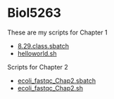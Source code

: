 # Biol5263

These are my scripts for Chapter 1
* [8.29.class.sbatch](https://github.com/biol726314/Biol5263/blob/main/Scripts/8.29.class.sbatch)
* [helloworld.sh](https://github.com/biol726314/Biol5263/blob/main/Scripts/helloworld.sh)


Scripts for Chapter 2
* [ecoli_fastqc_Chap2.sbatch](https://github.com/biol726314/Biol5263/blob/main/Scripts/ecoli_fastqc_Chap2.sbatch)
* [ecoli_fastqc_Chap2.sh](https://github.com/biol726314/Biol5263/blob/main/Scripts/ecoli_fastqc_Chap2.sh)